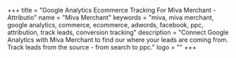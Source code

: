 +++
title = "Google Analytics Ecommerce Tracking For Miva Merchant - Attributio"
name = "Miva Merchant"
keywords = "miva, miva merchant, google analytics, commerce, ecommerce, adwords, facebook, ppc, attribution, track leads, conversion tracking"
description = "Connect Google Analytics with Miva Merchant to find our where your leads are coming from. Track leads from the source - from search to ppc."
logo = ""
+++
